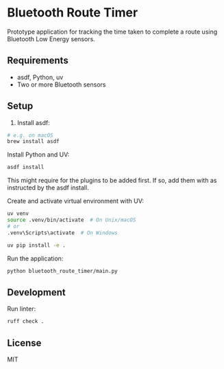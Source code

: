 # Bluetooth Route Timer

Prototype application for tracking the time taken to complete a route using Bluetooth Low Energy sensors.

## Requirements

- asdf, Python, uv
- Two or more Bluetooth sensors

## Setup

1. Install asdf:

```bash
# e.g. on macOS
brew install asdf
```

Install Python and UV:

```bash
asdf install
```

This might require for the plugins to be added first. If so, add them with as instructed by the asdf install.

Create and activate virtual environment with UV:

```bash
uv venv
source .venv/bin/activate  # On Unix/macOS
# or
.venv\Scripts\activate  # On Windows

uv pip install -e .
```

Run the application:

```bash
python bluetooth_route_timer/main.py
```

## Development

Run linter:

```bash
ruff check .
```

## License

MIT
